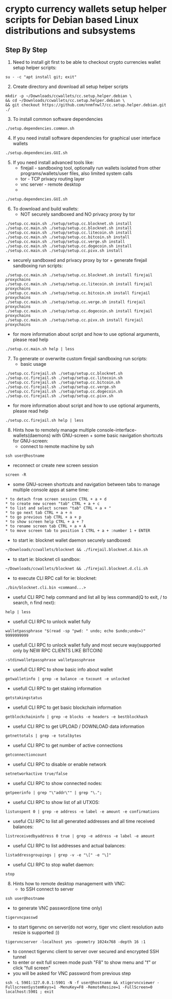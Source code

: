 # crypto currency wallets setup helper scripts for Debian based Linux distributions and subsystems

## Step By Step

1. Need to install git first to be able to checkout crypto currencies wallet setup helper scripts:
```
su - -c "apt install git; exit"
```

2. Create directory and download all setup helper scripts
```
mkdir -p ~/Downloads/ccwallets/cc.setup.helper.debian \
&& cd ~/Downloads/ccwallets/cc.setup.helper.debian \
&& git checkout https://github.com/nnmfnwl7/cc.setup.helper.debian.git ./
```

3. To install common software dependencies
```
./setup.dependencies.common.sh
```

4. If you need install software dependencies for graphical user interface wallets
```
./setup.dependencies.GUI.sh
```

5. If you need install advanced tools like:
   * firejail - sandboxing tool, optionally run wallets isolated from other programs/wallets/user files, also limited system calls
   * tor - TCP privacy routing layer
   * vnc server - remote desktop
   * 
```
./setup.dependencies.GUI.sh
```

6. To download and build wallets:
   * NOT securely sandboxed and NO privacy proxy by tor
```
./setup.cc.main.sh ./setup/setup.cc.blocknet.sh install
./setup.cc.main.sh ./setup/setup.cc.blocknet.sh install
./setup.cc.main.sh ./setup/setup.cc.litecoin.sh install
./setup.cc.main.sh ./setup/setup.cc.bitcoin.sh install
./setup.cc.main.sh ./setup/setup.cc.verge.sh install
./setup.cc.main.sh ./setup/setup.cc.dogecoin.sh install
./setup.cc.main.sh ./setup/setup.cc.pivx.sh install
```
   * securely sandboxed and privacy proxy by tor + generate firejail sandboxing run scripts:
```
./setup.cc.main.sh ./setup/setup.cc.blocknet.sh install firejail proxychains
./setup.cc.main.sh ./setup/setup.cc.litecoin.sh install firejail proxychains
./setup.cc.main.sh ./setup/setup.cc.bitcoin.sh install firejail proxychains
./setup.cc.main.sh ./setup/setup.cc.verge.sh install firejail proxychains
./setup.cc.main.sh ./setup/setup.cc.dogecoin.sh install firejail proxychains
./setup.cc.main.sh ./setup/setup.cc.pivx.sh install firejail proxychains
```
   * for more information about script and how to use optional arguments, please read help
```
./setup.cc.main.sh help | less
```

7. To generate or overwrite custom firejail sandboxing run scripts:
   * basic usage
```
./setup.cc.firejail.sh ./setup/setup.cc.blocknet.sh
./setup.cc.firejail.sh ./setup/setup.cc.litecoin.sh
./setup.cc.firejail.sh ./setup/setup.cc.bitcoin.sh
./setup.cc.firejail.sh ./setup/setup.cc.verge.sh
./setup.cc.firejail.sh ./setup/setup.cc.dogecoin.sh
./setup.cc.firejail.sh ./setup/setup.cc.pivx.sh
```
   * for more information about script and how to use optional arguments, please read help
```
./setup.cc.firejail.sh help | less
```

8. Hints how to remotely manage multiple console-interface-wallets(daemons) with GNU-screen + some basic navigation shortcuts for GNU-screen:
   * connect to remote machine by ssh
```
ssh user@hostname
```
   * reconnect or create new screen session
```
screen -R
```
   * some GNU-screen shortcuts and navigation between tabs to manage multiple console apps at same time:
```
* to detach from screen session CTRL + a + d
* to create new screen "tab" CTRL + a + c
* to list and select screen "tab" CTRL + a + "
* to go next tab CTRL + a + n
* to go previous tab CTRL + a + p
* to show screen help CTRL + a + ?
* to rename screen tab CTRL + a + A   
* to move screen tab to position 1 CTRL + a + :number 1 + ENTER
```
   * to start ie: blocknet wallet daemon securely sandboxed:
```
~/Downloads/ccwallets/blocknet && ./firejail.blocknet.d.bin.sh
```
   * to start ie: blocknet cli sandbox:
```
~/Downloads/ccwallets/blocknet && ./firejail.blocknet.d.cli.sh
```
   * to execute CLI RPC call for ie: blocknet:
```
./bin/blocknet.cli.bin <command...>
```
   * useful CLI RPC help command and list all by less command(Q to exit, / to search, n find next):
```
help | less
```
   * usefull CLI RPC to unlock wallet fully
```
walletpassphrase "$(read -sp "pwd: " undo; echo $undo;undo=)" 9999999999
```
   * usefull CLI RPC to unlock wallet fully and most secure way(supported only by NEW RPC CLIENTS LIKE BITCOIN)
```
-stdinwalletpassphrase walletpassphrase
```
   * usefull CLI RPC to show basic info about wallet
```
getwalletinfo | grep -e balance -e txcount -e unlocked 
```
   * usefull CLI RPC to get staking information
```
getstakingstatus
```
   * usefull CLI RPC to get basic blockchain information
```
getblockchaininfo | grep -e blocks -e headers -e bestblockhash
```
   * useful CLI RPC to get UPLOAD / DOWNLOAD data information
```
getnettotals | grep -e totalbytes
```
   * useful CLI RPC to get number of active connections
```
getconnectioncount
```
   * useful CLI RPC to disable or enable network
```
setnetworkactive true/false
```
   * useful CLI RPC to show connected nodes:
```
getpeerinfo | grep "\"addr\"" | grep "\."; 
```
   * useful CLI RPC to show list of all UTXOS:
```
listunspent 0 | grep -e address -e label -e amount -e confirmations
```
   * useful CLI RPC to list all generated addresses and all time received balances:
```
listreceivedbyaddress 0 true | grep -e address -e label -e amount
```
   * useful CLI RPC to list addresses and actual balances:
```
listaddressgroupings | grep -v -e "\[" -e "\]"
```
   * useful CLI RPC to stop wallet daemon:
```
stop
```
8. Hints how to remote desktop management with VNC:
   * to SSH connect to server
```
ssh user@hostname
```
   * to generate VNC password(one time only)
```
tigervncpasswd
```
   * to start tigervnc on server(do not worry, tiger vnc client resolution auto resize is supported :))
```
tigervncserver -localhost yes -geometry 1024x768 -depth 16 :1
```
   * to connect tigervnc client to server over secured and encrypted SSH tunnel
   * to enter or exit full screen mode push "F8" to show menu and "f" or click "full screen"
   * you will be asked for VNC password from previous step
```
ssh -L 5901:127.0.0.1:5901 -N -f user@hostname && xtigervncviewer -FullscreenSystemKeys=1 -MenuKey=F8 -RemoteResize=1 -FullScreen=0 localhost:5901 ; exit
```
